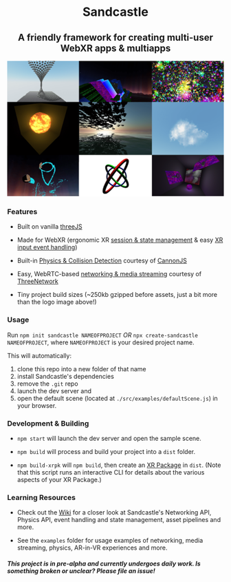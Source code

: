 <h1 align="center"> Sandcastle </h1>
<h2 align="center"> A friendly framework for creating multi-user WebXR apps & multiapps </h2>

![Sandcastle Samples](./sandcastleprojects.png)

### Features

- Built on vanilla [threeJS](http://threejs.org/)

- Made for WebXR (ergonomic XR [session & state management](https://github.com/plutovr/sandcastle/wiki#webxr-general-1) & easy [XR input event handling](https://github.com/plutovr/sandcastle/wiki#webxr-input-1))

- Built-in [Physics & Collision Detection](https://github.com/plutovr/sandcastle/wiki#physics-1) courtesy of [CannonJS](http://www.cannonjs.org/)

- Easy, WebRTC-based [networking & media streaming](https://github.com/plutovr/sandcastle/wiki#networking-1) courtesy of [ThreeNetwork](https://github.com/takahirox/ThreeNetwork)

- Tiny project build sizes (~250kb gzipped before assets, just a bit more than the logo image above!)

### Usage

Run `npm init sandcastle NAMEOFPROJECT` _OR_ `npx create-sandcastle NAMEOFPROJECT`, where `NAMEOFPROJECT` is your desired project name.

This will automatically:

1. clone this repo into a new folder of that name
2. install Sandcastle's dependencies
3. remove the `.git` repo
4. launch the dev server and
5. open the default scene (located at `./src/examples/defaultScene.js`) in your browser.

### Development & Building

- `npm start` will launch the dev server and open the sample scene.

- `npm build` will process and build your project into a `dist` folder.

- `npm build-xrpk` will `npm build`, then create an [XR Package](https://github.com/webaverse/xrpackage) in `dist`. (Note that this script runs an interactive CLI for details about the various aspects of your XR Package.)

### Learning Resources

- Check out the [Wiki](https://github.com/plutovr/sandcastle/wiki) for a closer look at Sandcastle's Networking API, Physics API, event handling and state management, asset pipelines and more.

- See the `examples` folder for usage examples of networking, media streaming, physics, AR-in-VR experiences and more.

#### _This project is in pre-alpha and currently undergoes daily work. Is something broken or unclear? Please file an issue!_
